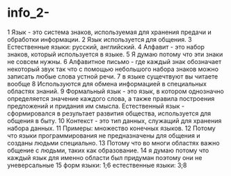 # info_2-
1 Язык - это система знаков, используемая для хранения предачи и обработки информации.
2 Язык используется для общения.
3 Естественные языки: русский, английский.
4 Алфавит - это набор знаков, который используется в языке.
5 Я думаю потому что эти знаки не совсем нужны.
6 Алфавитное письмо - где каждый знак обозначает некоторый звук так что с помощью небольшого набора знаков можно записать любые слова устной речи.
7 в языке сущечтвуют вы читаете вообще
8 Используются для обмена информацией в специальных областях знаний.
9 Формальный язык - это язык, в котором однозначно определяется значение каждого слова, а также правила построения предложений и придания им смысла. Естественный язык - сформировался в результает развития общества, используется для общения в быту.
10 Контекст - это тип данных, служащий для хранения набора данных.
11 Примеры: множество конечных языков.
12 Потому что языки программирования не предназначены для общения и созданы людьми специально.
13 Потому что во многи областях важно общение с людьми, таких как образование.
14 я думаю потому что каждый язык для именно области был придуман поэтому они не уневерсальные
15 форм языки: 1;6 естественные языки: 3;8
